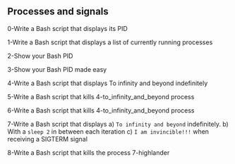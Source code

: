 ## Processes and signals  
  
0-Write a Bash script that displays its PID  
  
1-Write a Bash script that displays a list of currently running processes  
  
2-Show your Bash PID  
  
3-Show your Bash PID made easy  
  
4-Write a Bash script that displays To infinity and beyond indefinitely  
  
5-Write a Bash script that kills 4-to_infinity_and_beyond process  
  
6-Write a Bash script that kills 4-to_infinity_and_beyond process  
  
7-Write a Bash script that displays a) `To infinity and beyond` indefinitely. b) With a `sleep 2` in between each iteration c) `I am invincible!!!` when receiving a SIGTERM signal  
  
8-Write a Bash script that kills the process 7-highlander  
